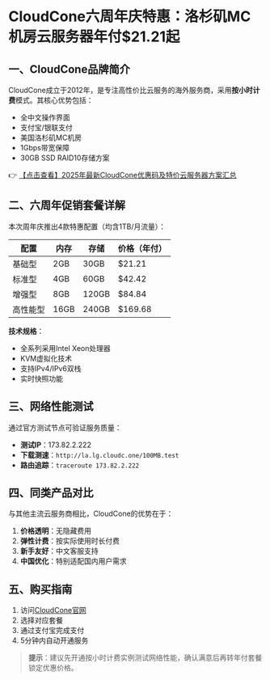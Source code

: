 # CloudCone六周年庆特惠：洛杉矶MC机房云服务器年付$21.21起

## 一、CloudCone品牌简介
CloudCone成立于2012年，是专注高性价比云服务的海外服务商，采用**按小时计费**模式。其核心优势包括：
- 全中文操作界面
- 支付宝/银联支付
- 美国洛杉矶MC机房
- 1Gbps带宽保障
- 30GB SSD RAID10存储方案

👉 [【点击查看】2025年最新CloudCone优惠码及特价云服务器方案汇总](https://bit.ly/Cloudcone)

## 二、六周年促销套餐详解
本次周年庆推出4款特惠配置（均含1TB/月流量）：

| 配置       | 内存 | 存储  | 价格（年付） |
|------------|------|-------|-------------|
| 基础型     | 2GB  | 30GB  | $21.21      |
| 标准型     | 4GB  | 60GB  | $42.42      |
| 增强型     | 8GB  | 120GB | $84.84      |
| 高性能型   | 16GB | 240GB | $169.68     |

**技术规格**：
- 全系列采用Intel Xeon处理器
- KVM虚拟化技术
- 支持IPv4/IPv6双栈
- 实时快照功能

## 三、网络性能测试
通过官方测试节点可验证服务质量：
- **测试IP**：173.82.2.222
- **下载测速**：`http://la.lg.cloudc.one/100MB.test`
- **路由追踪**：`traceroute 173.82.2.222`

## 四、同类产品对比
与其他主流云服务商相比，CloudCone的优势在于：
1. **价格透明**：无隐藏费用
2. **弹性计费**：按实际使用时长付费
3. **新手友好**：中文客服支持
4. **中国优化**：特别适配国内用户需求

## 五、购买指南
1. 访问[CloudCone官网](https://bit.ly/Cloudcone)
2. 选择对应套餐
3. 通过支付宝完成支付
4. 5分钟内自动开通服务

> **提示**：建议先开通按小时计费实例测试网络性能，确认满意后再转年付套餐锁定优惠价格。